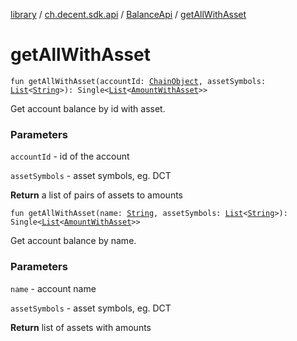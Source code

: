[library](../../index.md) / [ch.decent.sdk.api](../index.md) / [BalanceApi](index.md) / [getAllWithAsset](./get-all-with-asset.md)

# getAllWithAsset

`fun getAllWithAsset(accountId: `[`ChainObject`](../../ch.decent.sdk.model/-chain-object/index.md)`, assetSymbols: `[`List`](https://kotlinlang.org/api/latest/jvm/stdlib/kotlin.collections/-list/index.html)`<`[`String`](https://kotlinlang.org/api/latest/jvm/stdlib/kotlin/-string/index.html)`>): Single<`[`List`](https://kotlinlang.org/api/latest/jvm/stdlib/kotlin.collections/-list/index.html)`<`[`AmountWithAsset`](../../ch.decent.sdk.model/-amount-with-asset/index.md)`>>`

Get account balance by id with asset.

### Parameters

`accountId` - id of the account

`assetSymbols` - asset symbols, eg. DCT

**Return**
a list of pairs of assets to amounts

`fun getAllWithAsset(name: `[`String`](https://kotlinlang.org/api/latest/jvm/stdlib/kotlin/-string/index.html)`, assetSymbols: `[`List`](https://kotlinlang.org/api/latest/jvm/stdlib/kotlin.collections/-list/index.html)`<`[`String`](https://kotlinlang.org/api/latest/jvm/stdlib/kotlin/-string/index.html)`>): Single<`[`List`](https://kotlinlang.org/api/latest/jvm/stdlib/kotlin.collections/-list/index.html)`<`[`AmountWithAsset`](../../ch.decent.sdk.model/-amount-with-asset/index.md)`>>`

Get account balance by name.

### Parameters

`name` - account name

`assetSymbols` - asset symbols, eg. DCT

**Return**
list of assets with amounts

